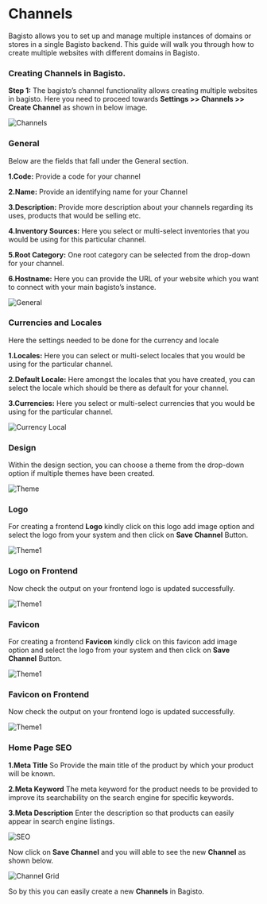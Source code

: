 # Channels 

Bagisto allows you to set up and manage multiple instances of domains or stores in a single Bagisto backend. This guide will walk you through how to create multiple websites with different domains in Bagisto.

### Creating Channels in Bagisto.

**Step 1:** The bagisto’s channel functionality allows creating multiple websites in bagisto. Here you need to proceed towards **Settings >> Channels >> Create Channel** as shown in below image.

  ![Channels](../../assets/2.1.0/images/settings/channels.png)

### General

Below are the fields that fall under the General section.

**1.Code:** Provide a code for your channel

**2.Name:** Provide an identifying name for your Channel

**3.Description:** Provide more description about your channels regarding its uses, products that would be selling etc.

**4.Inventory Sources:** Here you select or multi-select inventories that you would be using for this particular channel.

**5.Root Category:** One root category can be selected from the drop-down for your channel.

**6.Hostname:** Here you can provide the URL of your website which you want to connect with your main bagisto’s instance.

  ![General](../../assets/2.1.0/images/settings/general.png)

### Currencies and Locales
Here the settings needed to be done for the currency and locale

**1.Locales:** Here you can select or multi-select locales that you would be using for the particular channel.

**2.Default Locale:** Here amongst the locales that you have created, you can select the locale which should be there as default for your channel.

**3.Currencies:** Here you select or multi-select currencies that you would be using for the particular channel.

  ![Currency Local](../../assets/2.1.0/images/settings/currencyLocal.png)

### Design

Within the design section, you can choose a theme from the drop-down option if multiple themes have been created.

 ![Theme](../../assets/2.1.0/images/settings/theme.png)

### Logo 

For creating a frontend **Logo** kindly click on this logo add image option and select the logo from your system and then click on **Save Channel** Button.

 ![Theme1](../../assets/2.1.0/images/settings/frontendLogos.png)

### Logo on Frontend

Now check the output on your frontend logo is updated successfully.

 ![Theme1](../../assets/2.1.0/images/settings/logoOutputs.png)

### Favicon 

For creating a frontend **Favicon** kindly click on this favicon add image option and select the logo from your system and then click on **Save Channel** Button.

 ![Theme1](../../assets/2.1.0/images/settings/frontendFavicon.png)
 
### Favicon on Frontend 

Now check the output on your frontend logo is updated successfully.

 ![Theme1](../../assets/2.1.0/images/settings/faviconOutput.png)

### Home Page SEO

**1.Meta Title** So Provide the main title of the product by which your product will be known.

**2.Meta Keyword** The meta keyword for the product needs to be provided to improve its searchability on the search engine for specific keywords.

**3.Meta Description** Enter the description so that products can easily appear in search engine listings.

 ![SEO](../../assets/2.1.0/images/settings/seo.png)

Now click on **Save Channel** and you will able to see the new **Channel** as shown below.

 ![Channel Grid](../../assets/2.1.0/images/settings/channelGrid.png)

So by this you can easily create a new **Channels** in Bagisto.